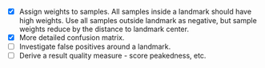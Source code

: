 - [x] Assign weights to samples. All samples inside a landmark should have high weights. Use all samples outside landmark as negative, but sample weights reduce by the distance to landmark center.
- [x] More detailed confusion matrix.
- [ ] Investigate false positives around a landmark.
- [ ] Derive a result quality measure - score peakedness, etc.
